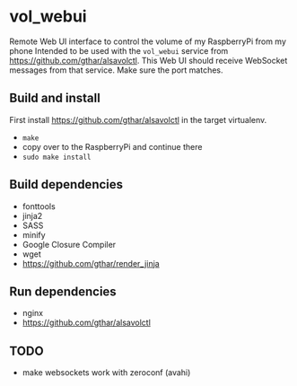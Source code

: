 # vol_webui

Remote Web UI interface to control the volume of my RaspberryPi from my phone
Intended to be used with the `vol_webui` service from https://github.com/gthar/alsavolctl. This Web UI should receive WebSocket messages from that service. Make sure the port matches.

## Build and install
First install https://github.com/gthar/alsavolctl in the target virtualenv.

* `make`
* copy over to the RaspberryPi and continue there
* `sudo make install`

## Build dependencies
* fonttools
* jinja2
* SASS
* minify
* Google Closure Compiler
* wget
* https://github.com/gthar/render_jinja

## Run dependencies
* nginx
* https://github.com/gthar/alsavolctl

## TODO
* make websockets work with zeroconf (avahi)
